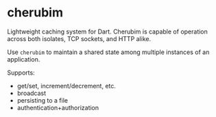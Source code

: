 # cherubim
Lightweight caching system for Dart. Cherubim is capable of operation across
both isolates, TCP sockets, and HTTP alike.

Use `cherubim` to maintain a shared state among multiple instances of an
application.

Supports:
* get/set, increment/decrement, etc.
* broadcast
* persisting to a file
* authentication+authorization